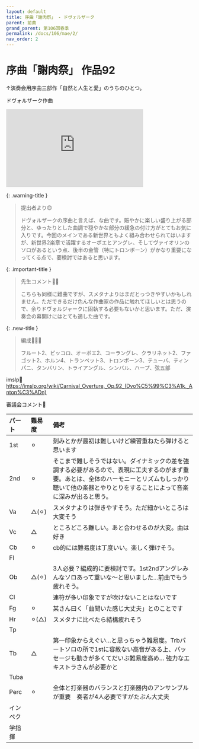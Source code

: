 ```yaml
---
layout: default
title: 序曲「謝肉祭」 - ドヴォルザーク
parent: 前曲
grand_parent: 第106回春季
permalink: /docs/106/mae/2/
nav_order: 2
---
```


# 序曲「謝肉祭」 作品92
↑演奏会用序曲三部作「自然と人生と愛」のうちのひとつ。

ドヴォルザーク作曲

<iframe width="370" height="210" src="https://www.youtube.com/embed/__kkGdUULqk?si=kXVec5zNxQ6UUP1n" title="YouTube video player" frameborder="0" allow="accelerometer; autoplay; clipboard-write; encrypted-media; gyroscope; picture-in-picture; web-share" referrerpolicy="strict-origin-when-cross-origin" allowfullscreen></iframe>

{: .warning-title }
> 提出者より😍
>
> ドヴォルザークの序曲と言えば、な曲です。賑やかに楽しい盛り上がる部分と、ゆったりとした曲調で穏やかな部分の緩急の付け方がとてもお気に入りです。今回のメインである新世界ともよく組み合わせられてはいますが、新世界2楽章で活躍するオーボエとアングレ、そしてヴァイオリンのソロがあるという点、後半の金管（特にトロンボーン）がかなり重要になってくる点で、要検討ではあると思います。

{: .important-title }
> 先生コメント🤵‍♂️
>
> こちらも同様に難曲ですが、スメタナよりはまだとっつきやすいかもしれません。ただできるだけ色んな作曲家の作品に触れてほしいとは思うので、余りドヴォルジャークに固執する必要もないかと思います。ただ、演奏会の幕開けにはとても適した曲です。

{: .new-title }
> 編成🎻🎺🥁
>
> フルート2、ピッコロ、オーボエ2、コーラングレ、クラリネット2、ファゴット2、ホルン4、トランペット3、トロンボーン3、テューバ、ティンパニ、タンバリン、トライアングル、シンバル、ハープ、弦五部

imslp🎼
<a href="https://imslp.org/wiki/Carnival_Overture,_Op.92_(Dvo%C5%99%C3%A1k,_Anton%C3%ADn)">https://imslp.org/wiki/Carnival_Overture,_Op.92_(Dvo%C5%99%C3%A1k,_Anton%C3%ADn)</a>

審議会コメント📝

| パート       | 難易度          | 備考 |
|:-------------|:------------------|:------|
| 1st         | ⚪︎ | 刻みとかが最初は難しいけど練習重ねたら弾けると思います |
| 2nd | ⚪︎  | そこまで難しそうではない。ダイナミックの差を強調する必要があるので、表現に工夫するのがまず重要。あとは、全体のハーモニーとリズムもしっかり聴いて他の楽器とやりとりをすることによって音楽に深みが出ると思う。 |
| Va         | △(⚪︎)  | スメタナよりは弾きやすそう。ただ細かいところは大変そう |
| Vc          | △ | ところどころ難しい。あと合わせるのが大変。曲は好き |
| Cb | ⚪︎ | cb的には難易度は丁度いい。楽しく弾けそう。 |
| Fl         |   |  |
| Ob         | △(⚪︎) | 3人必要？編成的に要検討です。1st2ndアングレみんなソロあって重いな〜と思いました...前曲でもう疲れそう。 |
| Cl         |   | 連符が多い印象ですが吹けないことはないです |
| Fg          | ⚪︎ | 某さん曰く「曲聞いた感じ大丈夫」とのことです |
| Hr | ⚪︎(△) | スメタナに比べたら結構疲れそう |
| Tp         |   |  |
| Tb         | △ | 第一印象からえぐい…と思っちゃう難易度。Trbパートソロの所で1stに容赦ない高音がある上、パッセージも動きが多くてだいぶ難易度高め… 強力なエキストラさんが必要かと |
| Tuba         |   |  |
| Perc          | ⚪︎ | 全体と打楽器のバランスと打楽器内のアンサンブルが重要　奏者が4人必要ですがたぶん大丈夫 |
| インペク |  | |
| 学指揮         |   |  |